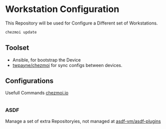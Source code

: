# Workstation Configuration

This Repository will be used for Configure a Different set of Workstations.

```sh
chezmoi update
```

## Toolset

* Ansible, for bootstrap the Device
* [twpayne/chezmoi](https://github.com/twpayne/chezmoi) for sync configs between devices.

## Configurations

Usefull Commands [chezmoi.io](https://www.chezmoi.io/quick-start/#start-using-chezmoi-on-your-current-machine)

```sh

```

### ASDF

Manage a set of extra Repositoryies, not managed at [asdf-vm/asdf-plugins](https://github.com/asdf-vm/asdf-plugins/tree/master/plugins)
